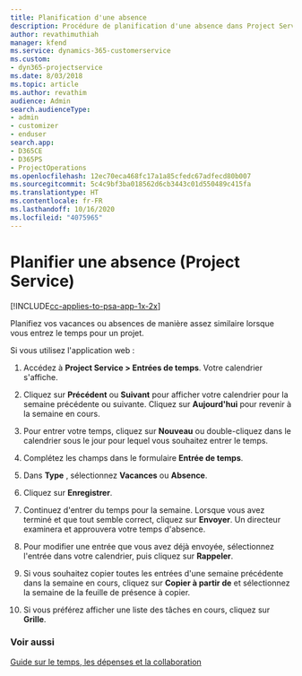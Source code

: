 ```yaml
---
title: Planification d'une absence
description: Procédure de planification d'une absence dans Project Service
author: revathimuthiah
manager: kfend
ms.service: dynamics-365-customerservice
ms.custom:
- dyn365-projectservice
ms.date: 8/03/2018
ms.topic: article
ms.author: revathim
audience: Admin
search.audienceType:
- admin
- customizer
- enduser
search.app:
- D365CE
- D365PS
- ProjectOperations
ms.openlocfilehash: 12ec70eca468fc17a1a85cfedc67adfecd80b007
ms.sourcegitcommit: 5c4c9bf3ba018562d6cb3443c01d550489c415fa
ms.translationtype: HT
ms.contentlocale: fr-FR
ms.lasthandoff: 10/16/2020
ms.locfileid: "4075965"
---
```

# <a name="schedule-time-off-project-service"></a>Planifier une absence (Project Service)

[!INCLUDE[cc-applies-to-psa-app-1x-2x](../includes/cc-applies-to-psa-app-1x-2x.md)]

Planifiez vos vacances ou absences de manière assez similaire lorsque vous entrez le temps pour un projet.  
  
 Si vous utilisez l'application web :  
  
1.  Accédez à **Project Service > Entrées de temps**. Votre calendrier s'affiche.  
  
2.  Cliquez sur **Précédent** ou **Suivant** pour afficher votre calendrier pour la semaine précédente ou suivante. Cliquez sur **Aujourd'hui** pour revenir à la semaine en cours.  
  
3.  Pour entrer votre temps, cliquez sur **Nouveau** ou double-cliquez dans le calendrier sous le jour pour lequel vous souhaitez entrer le temps.  
  
4.  Complétez les champs dans le formulaire **Entrée de temps**.  
  
5.  Dans **Type** , sélectionnez **Vacances** ou **Absence**.  
  
6.  Cliquez sur **Enregistrer**.  
  
7.  Continuez d'entrer du temps pour la semaine. Lorsque vous avez terminé et que tout semble correct, cliquez sur **Envoyer**. Un directeur examinera et approuvera votre temps d'absence.  
  
8.  Pour modifier une entrée que vous avez déjà envoyée, sélectionnez l'entrée dans votre calendrier, puis cliquez sur **Rappeler**.  
  
9. Si vous souhaitez copier toutes les entrées d'une semaine précédente dans la semaine en cours, cliquez sur **Copier à partir de** et sélectionnez la semaine de la feuille de présence à copier.  
  
10. Si vous préférez afficher une liste des tâches en cours, cliquez sur **Grille**.  
  
### <a name="see-also"></a>Voir aussi  
 [Guide sur le temps, les dépenses et la collaboration](../psa/time-expense-collaboration-guide.md)
